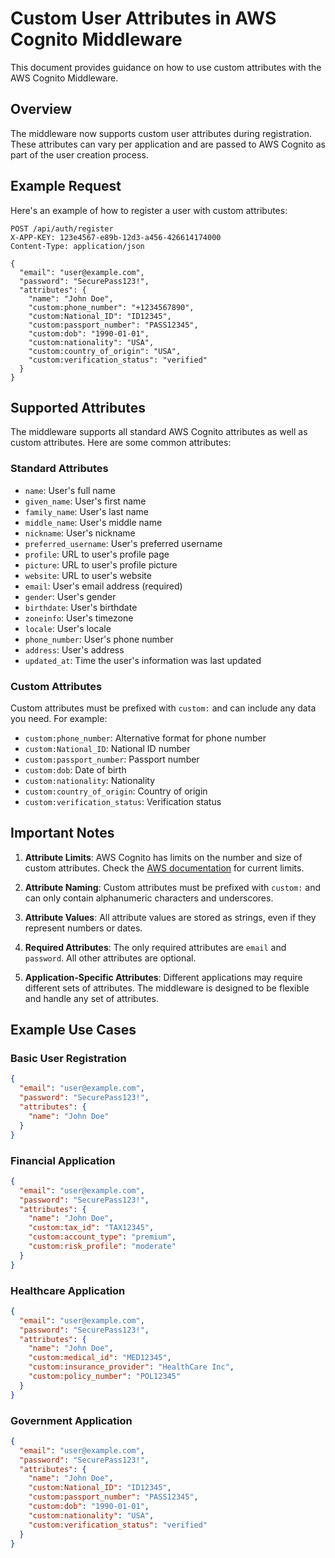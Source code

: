 # Custom User Attributes in AWS Cognito Middleware

This document provides guidance on how to use custom attributes with the AWS Cognito Middleware.

## Overview

The middleware now supports custom user attributes during registration. These attributes can vary per application and are passed to AWS Cognito as part of the user creation process.

## Example Request

Here's an example of how to register a user with custom attributes:

```http
POST /api/auth/register
X-APP-KEY: 123e4567-e89b-12d3-a456-426614174000
Content-Type: application/json

{
  "email": "user@example.com",
  "password": "SecurePass123!",
  "attributes": {
    "name": "John Doe",
    "custom:phone_number": "+1234567890",
    "custom:National_ID": "ID12345",
    "custom:passport_number": "PASS12345",
    "custom:dob": "1990-01-01",
    "custom:nationality": "USA",
    "custom:country_of_origin": "USA",
    "custom:verification_status": "verified"
  }
}
```

## Supported Attributes

The middleware supports all standard AWS Cognito attributes as well as custom attributes. Here are some common attributes:

### Standard Attributes
- `name`: User's full name
- `given_name`: User's first name
- `family_name`: User's last name
- `middle_name`: User's middle name
- `nickname`: User's nickname
- `preferred_username`: User's preferred username
- `profile`: URL to user's profile page
- `picture`: URL to user's profile picture
- `website`: URL to user's website
- `email`: User's email address (required)
- `gender`: User's gender
- `birthdate`: User's birthdate
- `zoneinfo`: User's timezone
- `locale`: User's locale
- `phone_number`: User's phone number
- `address`: User's address
- `updated_at`: Time the user's information was last updated

### Custom Attributes
Custom attributes must be prefixed with `custom:` and can include any data you need. For example:
- `custom:phone_number`: Alternative format for phone number
- `custom:National_ID`: National ID number
- `custom:passport_number`: Passport number
- `custom:dob`: Date of birth
- `custom:nationality`: Nationality
- `custom:country_of_origin`: Country of origin
- `custom:verification_status`: Verification status

## Important Notes

1. **Attribute Limits**: AWS Cognito has limits on the number and size of custom attributes. Check the [AWS documentation](https://docs.aws.amazon.com/cognito/latest/developerguide/user-pool-settings-attributes.html) for current limits.

2. **Attribute Naming**: Custom attributes must be prefixed with `custom:` and can only contain alphanumeric characters and underscores.

3. **Attribute Values**: All attribute values are stored as strings, even if they represent numbers or dates.

4. **Required Attributes**: The only required attributes are `email` and `password`. All other attributes are optional.

5. **Application-Specific Attributes**: Different applications may require different sets of attributes. The middleware is designed to be flexible and handle any set of attributes.

## Example Use Cases

### Basic User Registration
```json
{
  "email": "user@example.com",
  "password": "SecurePass123!",
  "attributes": {
    "name": "John Doe"
  }
}
```

### Financial Application
```json
{
  "email": "user@example.com",
  "password": "SecurePass123!",
  "attributes": {
    "name": "John Doe",
    "custom:tax_id": "TAX12345",
    "custom:account_type": "premium",
    "custom:risk_profile": "moderate"
  }
}
```

### Healthcare Application
```json
{
  "email": "user@example.com",
  "password": "SecurePass123!",
  "attributes": {
    "name": "John Doe",
    "custom:medical_id": "MED12345",
    "custom:insurance_provider": "HealthCare Inc",
    "custom:policy_number": "POL12345"
  }
}
```

### Government Application
```json
{
  "email": "user@example.com",
  "password": "SecurePass123!",
  "attributes": {
    "name": "John Doe",
    "custom:National_ID": "ID12345",
    "custom:passport_number": "PASS12345",
    "custom:dob": "1990-01-01",
    "custom:nationality": "USA",
    "custom:verification_status": "verified"
  }
}
```